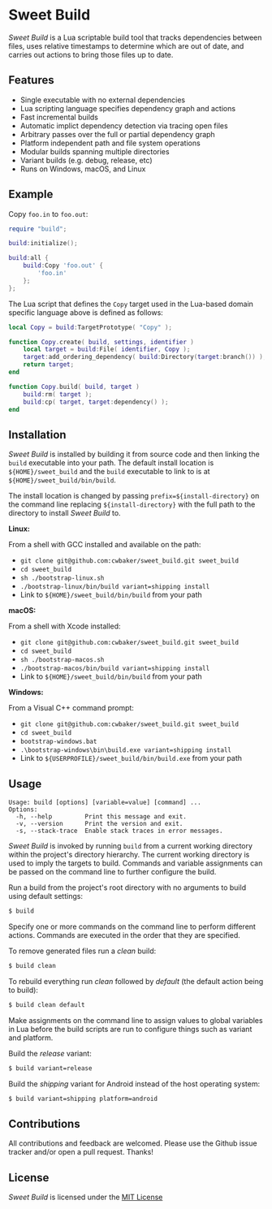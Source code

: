# Sweet Build

*Sweet Build* is a Lua scriptable build tool that tracks dependencies between files, uses relative timestamps to determine which are out of date, and carries out actions to bring those files up to date.

## Features

- Single executable with no external dependencies
- Lua scripting language specifies dependency graph and actions
- Fast incremental builds
- Automatic implict dependency detection via tracing open files
- Arbitrary passes over the full or partial dependency graph
- Platform independent path and file system operations
- Modular builds spanning multiple directories
- Variant builds (e.g. debug, release, etc)
- Runs on Windows, macOS, and Linux

## Example

Copy `foo.in` to `foo.out`:

~~~lua
require "build";

build:initialize();

build:all {
    build:Copy 'foo.out' {
        'foo.in'
    };    
};
~~~

The Lua script that defines the `Copy` target used  in the Lua-based domain specific language above is defined as follows:

~~~lua
local Copy = build:TargetPrototype( "Copy" );

function Copy.create( build, settings, identifier )
    local target = build:File( identifier, Copy );
    target:add_ordering_dependency( build:Directory(target:branch()) );
    return target;
end

function Copy.build( build, target )
    build:rm( target );
    build:cp( target, target:dependency() );
end
~~~

## Installation

*Sweet Build* is installed by building it from source code and then linking the `build` executable into your path.  The default install location is `${HOME}/sweet_build` and the `build` executable to link to is at `${HOME}/sweet_build/bin/build`.

The install location is changed by passing `prefix=${install-directory}` on the command line replacing `${install-directory}` with the full path to the directory to install *Sweet Build* to.

**Linux:**

From a shell with GCC installed and available on the path:

- `git clone git@github.com:cwbaker/sweet_build.git sweet_build`
- `cd sweet_build`
- `sh ./bootstrap-linux.sh`
- `./bootstrap-linux/bin/build variant=shipping install`
- Link to `${HOME}/sweet_build/bin/build` from your path

**macOS:**

From a shell with Xcode installed:

- `git clone git@github.com:cwbaker/sweet_build.git sweet_build`
- `cd sweet_build`
- `sh ./bootstrap-macos.sh`
- `./bootstrap-macos/bin/build variant=shipping install`
- Link to `${HOME}/sweet_build/bin/build` from your path

**Windows:**

From a Visual C++ command prompt:

- `git clone git@github.com:cwbaker/sweet_build.git sweet_build`
- `cd sweet_build`
- `bootstrap-windows.bat`
- `.\bootstrap-windows\bin\build.exe variant=shipping install`
- Link to `${USERPROFILE}/sweet_build/bin/build.exe` from your path

## Usage

    Usage: build [options] [variable=value] [command] ...
    Options:
      -h, --help         Print this message and exit.
      -v, --version      Print the version and exit.
      -s, --stack-trace  Enable stack traces in error messages.

*Sweet Build* is invoked by running `build` from a current working directory within the project's directory hierarchy.  The current working directory is used to imply the targets to build.  Commands and variable assignments can be passed on the command line to further configure the build.

Run a build from the project's root directory with no arguments to build using default settings:

~~~bash
$ build
~~~

Specify one or more commands on the command line to perform different actions.  Commands are executed in the order that they are specified.

To remove generated files run a *clean* build:

~~~bash
$ build clean
~~~

To rebuild everything run *clean* followed by *default* (the default action being to build):

~~~bash
$ build clean default
~~~

Make assignments on the command line to assign values to global variables in Lua before the build scripts are run to configure things such as variant and platform.

Build the *release* variant:

~~~bash
$ build variant=release
~~~

Build the *shipping* variant for Android instead of the host operating system:

~~~bash
$ build variant=shipping platform=android
~~~

## Contributions

All contributions and feedback are welcomed.  Please use the Github issue tracker and/or open a pull request.  Thanks!

## License

*Sweet Build* is licensed under the [MIT License](http://www.opensource.org/licenses/MIT)
